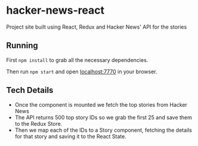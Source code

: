 # hacker-news-react
Project site built using React, Redux and Hacker News' API for the stories

## Running

First `npm install` to grab all the necessary dependencies.

Then run `npm start` and open [localhost:7770](http://localhost:7770/) in your browser.

## Tech Details

* Once the component is mounted we fetch the top stories from Hacker News
* The API returns 500 top story IDs so we grab the first 25 and save them to the Redux Store.
* Then we map each of the IDs to a Story component, fetching the details for that story and saving it to the React State.
